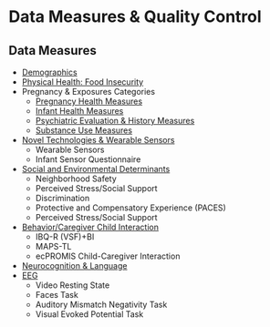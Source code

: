 # Data Measures & Quality Control

## Data Measures
- [Demographics](demographics.md)
- [Physical Health: Food Insecurity](physhealth.md)
- Pregnancy & Exposures Categories
    - [Pregnancy Health Measures](pregexp/preghealth.md)
    - [Infant Health Measures](pregexp/infant.md)
    - [Psychiatric Evaluation & History Measures](pregexp/mentalhealth.md)
    - [Substance Use Measures](pregexp/substanceuse.md)
- [Novel Technologies & Wearable Sensors](sensors.md)
    - Wearable Sensors
    - Infant Sensor Questionnaire
- [Social and Environmental Determinants](socenv_determinants.md)
    - Neighborhood Safety
    - Perceived Stress/Social Support 
    - Discrimination
    - Protective and Compensatory Experience (PACES)
    - Perceived Stress/Social Support
- [Behavior/Caregiver Child Interaction](behavior.md)
    - IBQ-R (VSF)+BI
    - MAPS-TL
    - ecPROMIS Child-Caregiver Interaction
- [Neurocognition & Language](neurocog_language.md)
- [EEG](eeg.md)
    - Video Resting State
    - Faces Task
    - Auditory Mismatch Negativity Task
    - Visual Evoked Potential Task
